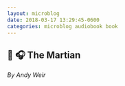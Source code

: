 ```yaml
---
layout: microblog
date: 2018-03-17 13:29:45-0600
categories: microblog audiobook book
---
```

## 📖 🎧 The Martian
_By Andy Weir_